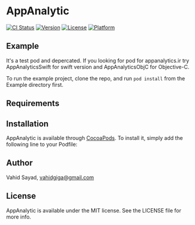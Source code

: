 # AppAnalytic

[![CI Status](http://img.shields.io/travis/vahids/AppAnalytic.svg?style=flat)](https://travis-ci.org/vahids/AppAnalytic)
[![Version](https://img.shields.io/cocoapods/v/AppAnalytic.svg?style=flat)](http://cocoapods.org/pods/AppAnalytic)
[![License](https://img.shields.io/cocoapods/l/AppAnalytic.svg?style=flat)](http://cocoapods.org/pods/AppAnalytic)
[![Platform](https://img.shields.io/cocoapods/p/AppAnalytic.svg?style=flat)](http://cocoapods.org/pods/AppAnalytic)

## Example
It's a test pod and depercated. <DO NOT USE IT>
If you looking for pod for appanalytics.ir try
AppAnalyticsSwift for swift version and
AppAnalyticsObjC for Objective-C.

To run the example project, clone the repo, and run `pod install` from the Example directory first.

## Requirements

## Installation

AppAnalytic is available through [CocoaPods](http://cocoapods.org). To install
it, simply add the following line to your Podfile:

## Author

Vahid Sayad, vahidgiga@gmail.com

## License

AppAnalytic is available under the MIT license. See the LICENSE file for more info.
